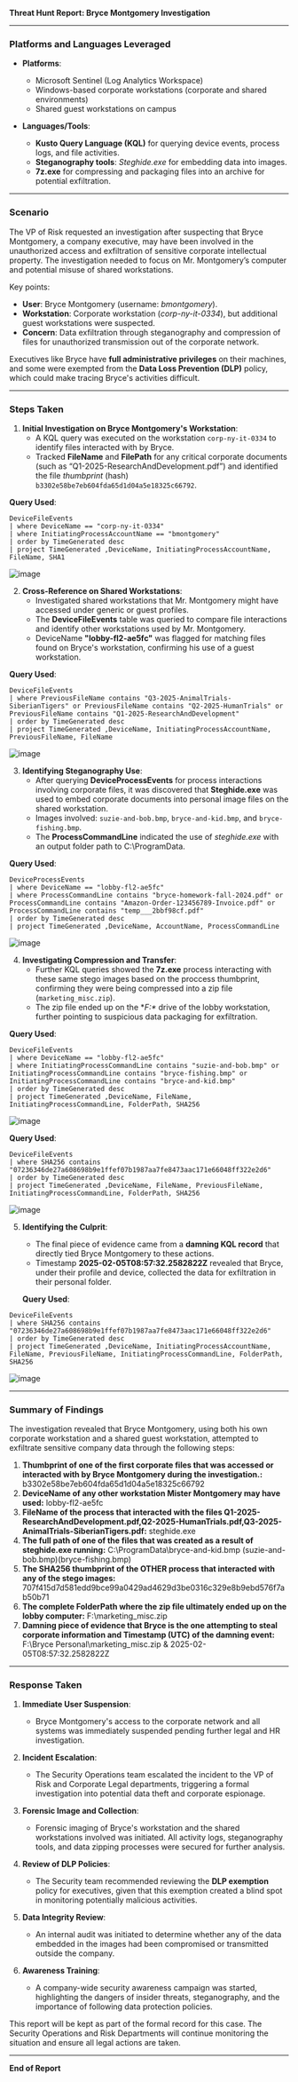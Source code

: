 **Threat Hunt Report: Bryce Montgomery Investigation**

---

### **Platforms and Languages Leveraged**
- **Platforms**:
  - Microsoft Sentinel (Log Analytics Workspace)
  - Windows-based corporate workstations (corporate and shared environments)
  - Shared guest workstations on campus
  
- **Languages/Tools**:
  - **Kusto Query Language (KQL)** for querying device events, process logs, and file activities.
  - **Steganography tools**: *Steghide.exe* for embedding data into images.
  - **7z.exe** for compressing and packaging files into an archive for potential exfiltration.

---

### **Scenario**
The VP of Risk requested an investigation after suspecting that Bryce Montgomery, a company executive, may have been involved in the unauthorized access and exfiltration of sensitive corporate intellectual property. The investigation needed to focus on Mr. Montgomery’s computer and potential misuse of shared workstations.

Key points:
- **User**: Bryce Montgomery (username: *bmontgomery*).
- **Workstation**: Corporate workstation (*corp-ny-it-0334*), but additional guest workstations were suspected.
- **Concern**: Data exfiltration through steganography and compression of files for unauthorized transmission out of the corporate network.
  
Executives like Bryce have **full administrative privileges** on their machines, and some were exempted from the **Data Loss Prevention (DLP)** policy, which could make tracing Bryce's activities difficult.

---

### **Steps Taken**

1. **Initial Investigation on Bryce Montgomery's Workstation**:
   - A KQL query was executed on the workstation `corp-ny-it-0334` to identify files interacted with by Bryce.
   - Tracked **FileName** and **FilePath** for any critical corporate documents (such as “Q1-2025-ResearchAndDevelopment.pdf”) and identified the file *thumbprint* (hash) `b3302e58be7eb604fda65d1d04a5e18325c66792`.

**Query Used**:
```kql
DeviceFileEvents
| where DeviceName == "corp-ny-it-0334"
| where InitiatingProcessAccountName == "bmontgomery"
| order by TimeGenerated desc 
| project TimeGenerated ,DeviceName, InitiatingProcessAccountName, FileName, SHA1
```
![image](https://github.com/user-attachments/assets/8a2c9918-6c46-4ae7-bca4-a418a5a27d53)


2. **Cross-Reference on Shared Workstations**:
   - Investigated shared workstations that Mr. Montgomery might have accessed under generic or guest profiles.
   - The **DeviceFileEvents** table was queried to compare file interactions and identify other workstations used by Mr. Montgomery.
   - DeviceName **"lobby-fl2-ae5fc"** was flagged for matching files found on Bryce's workstation, confirming his use of a guest workstation.

 **Query Used**:
```kql
DeviceFileEvents
| where PreviousFileName contains "Q3-2025-AnimalTrials-SiberianTigers" or PreviousFileName contains "Q2-2025-HumanTrials" or PreviousFileName contains "Q1-2025-ResearchAndDevelopment"
| order by TimeGenerated desc 
| project TimeGenerated ,DeviceName, InitiatingProcessAccountName, PreviousFileName, FileName
```
![image](https://github.com/user-attachments/assets/ec998431-f79c-4ce7-b6e2-73fbcce41beb)

3. **Identifying Steganography Use**:
   - After querying **DeviceProcessEvents** for process interactions involving corporate files, it was discovered that **Steghide.exe** was used to embed corporate documents into personal image files on the shared workstation.
   - Images involved: `suzie-and-bob.bmp`, `bryce-and-kid.bmp`, and `bryce-fishing.bmp`.
   - The **ProcessCommandLine** indicated the use of *steghide.exe* with an output folder path to C:\ProgramData\.

 **Query Used**:
```kql
DeviceProcessEvents
| where DeviceName == "lobby-fl2-ae5fc"
| where ProcessCommandLine contains "bryce-homework-fall-2024.pdf" or ProcessCommandLine contains "Amazon-Order-123456789-Invoice.pdf" or ProcessCommandLine contains "temp___2bbf98cf.pdf"
| order by TimeGenerated desc 
| project TimeGenerated ,DeviceName, AccountName, ProcessCommandLine
```
![image](https://github.com/user-attachments/assets/85b67407-0150-4fb7-a012-562d4a7e5f2b)

4. **Investigating Compression and Transfer**:
   - Further KQL queries showed the **7z.exe** process interacting with these same stego images based on the proccess thumbprint, confirming they were being compressed into a zip file (`marketing_misc.zip`).
   - The zip file ended up on the **F:\** drive of the lobby workstation, further pointing to suspicious data packaging for exfiltration.
 
 **Query Used**:
```kql
DeviceFileEvents
| where DeviceName == "lobby-fl2-ae5fc"
| where InitiatingProcessCommandLine contains "suzie-and-bob.bmp" or InitiatingProcessCommandLine contains "bryce-fishing.bmp" or InitiatingProcessCommandLine contains "bryce-and-kid.bmp"
| order by TimeGenerated desc 
| project TimeGenerated ,DeviceName, FileName, InitiatingProcessCommandLine, FolderPath, SHA256
```
![image](https://github.com/user-attachments/assets/78c42ebe-e1c8-48cb-b5ff-80490afbc69d)

 **Query Used**:
```kql
DeviceFileEvents
| where SHA256 contains "07236346de27a608698b9e1ffef07b1987aa7fe8473aac171e66048ff322e2d6"
| order by TimeGenerated desc 
| project TimeGenerated ,DeviceName, FileName, PreviousFileName, InitiatingProcessCommandLine, FolderPath, SHA256
```
![image](https://github.com/user-attachments/assets/08e6a693-60c1-4d63-9f35-bd65dfc8ca88)


5. **Identifying the Culprit**:
   - The final piece of evidence came from a **damning KQL record** that directly tied Bryce Montgomery to these actions.
   - Timestamp **2025-02-05T08:57:32.2582822Z** revealed that Bryce, under their profile and device, collected the data for exfiltration in their personal folder.

   **Query Used**:
```kql
DeviceFileEvents
| where SHA256 contains "07236346de27a608698b9e1ffef07b1987aa7fe8473aac171e66048ff322e2d6"
| order by TimeGenerated desc 
| project TimeGenerated ,DeviceName, InitiatingProcessAccountName, FileName, PreviousFileName, InitiatingProcessCommandLine, FolderPath, SHA256
```

![image](https://github.com/user-attachments/assets/1ad95d2e-34a0-4cd3-ae9d-edd0c726b0e5)

---

### **Summary of Findings**
The investigation revealed that Bryce Montgomery, using both his own corporate workstation and a shared guest workstation, attempted to exfiltrate sensitive company data through the following steps:

1. **Thumbprint of one of the first corporate files that was accessed or interacted with by Bryce Montgomery during the investigation.:** b3302e58be7eb604fda65d1d04a5e18325c66792
2. **DeviceName of any other workstation Mister Montgomery may have used:** lobby-fl2-ae5fc
3. **FileName of the process that interacted with the files Q1-2025-ResearchAndDevelopment.pdf,Q2-2025-HumanTrials.pdf,Q3-2025-AnimalTrials-SiberianTigers.pdf:** steghide.exe
4. **The full path of one of the files that was created as a result of steghide.exe running:** C:\ProgramData\bryce-and-kid.bmp (suzie-and-bob.bmp)(bryce-fishing.bmp)
5. **The SHA256 thumbprint of the OTHER process that interacted with any of the stego images:** 707f415d7d581edd9bce99a0429ad4629d3be0316c329e8b9ebd576f7ab50b71
6. **The complete FolderPath where the zip file ultimately ended up on the lobby computer:** F:\marketing_misc.zip
7. **Damning piece of evidence that Bryce is the one attempting to steal corporate information and Timestamp (UTC) of the damning event:** F:\Bryce Personal\marketing_misc.zip & 2025-02-05T08:57:32.2582822Z
  
---

### **Response Taken**
1. **Immediate User Suspension**:
   - Bryce Montgomery's access to the corporate network and all systems was immediately suspended pending further legal and HR investigation.
  
2. **Incident Escalation**:
   - The Security Operations team escalated the incident to the VP of Risk and Corporate Legal departments, triggering a formal investigation into potential data theft and corporate espionage.
  
3. **Forensic Image and Collection**:
   - Forensic imaging of Bryce's workstation and the shared workstations involved was initiated. All activity logs, steganography tools, and data zipping processes were secured for further analysis.
  
4. **Review of DLP Policies**:
   - The Security team recommended reviewing the **DLP exemption** policy for executives, given that this exemption created a blind spot in monitoring potentially malicious activities.
  
5. **Data Integrity Review**:
   - An internal audit was initiated to determine whether any of the data embedded in the images had been compromised or transmitted outside the company.

6. **Awareness Training**:
   - A company-wide security awareness campaign was started, highlighting the dangers of insider threats, steganography, and the importance of following data protection policies.

This report will be kept as part of the formal record for this case. The Security Operations and Risk Departments will continue monitoring the situation and ensure all legal actions are taken.

--- 

**End of Report**

